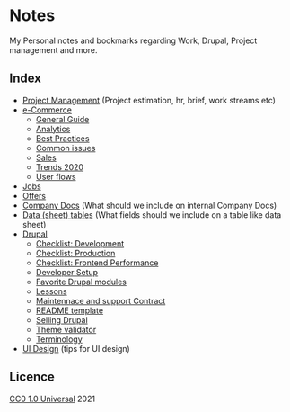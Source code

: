 # Notes
My Personal notes and bookmarks regarding Work, Drupal, Project management and more.


## Index
- [Project Management](pm.md) (Project estimation, hr, brief, work streams etc)
- [e-Commerce](commerce)
  - [General Guide](general.md)
  - [Analytics](analytics.md)
  - [Best Practices](best_practices.md)
  - [Common issues](issues.md)
  - [Sales](sales.md)
  - [Trends 2020](trends.md)
  - [User flows](flows.md)
- [Jobs](jobs.md)
- [Offers](offers.md)
- [Company Docs](docs.md) (What should we include on internal Company Docs)
- [Data (sheet) tables](data.md) (What fields should we include on a table like data sheet)
- [Drupal](drupal)
  - [Checklist: Development](drupal/checklist-development.md)
  - [Checklist: Production](drupal/checklist-production.md)
  - [Checklist: Frontend Performance](drupal/checklist-frontend-performance.md)
  - [Developer Setup](drupal/developer-setup.md)
  - [Favorite Drupal modules](drupal/favorites.md)
  - [Lessons](drupal/lessons.md)
  - [Maintennace and support Contract](drupal/contract.md)
  - [README template](drupal/readme-template.md)
  - [Selling Drupal](drupal/selling-drupal)
  - [Theme validator](drupal/theme-validator.md)
  - [Terminology](drupal/terminology.md)
- [UI Design](design) (tips for UI design)

## Licence
[CC0 1.0 Universal](LICENSE) 2021
